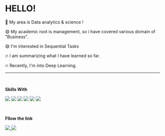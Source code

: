 
<!--
**Reign2121/Reign2121** is a ✨ _special_ ✨ repository because its `README.md` (this file) appears on your GitHub profile.

Here are some ideas to get you started:

- 🔭 I’m currently working on ...
- 🌱 I’m currently learning ...
- 👯 I’m looking to collaborate on ...
- 🤔 I’m looking for help with ...
- 💬 Ask me about ...
- 📫 How to reach me: ...
- 😄 Pronouns: ...
- ⚡ Fun fact: ...
-->
 HELLO!
 =============

🌱 My area is Data analytics & science !

😄 My academic root is management, so i have covered various domain of "Business".

😄 I'm interested in Sequential Tasks

🔥 I am summarizing what I have learned so far.

🔥 Recently, I'm into Deep Learning.


________________________________________________________________________________________________________________
<br/>

__Skills With__


<img src="https://img.shields.io/badge/Python-3776AB?style=for-the-badge&logo=Python&logoColor=white"/> <img src="https://img.shields.io/badge/R-276DC3?style=for-the-badge&logo=R&logoColor=white"/> <img src="https://img.shields.io/badge/mysql-4479A1?style=for-the-badge&logo=mysql&logoColor=white"> <img src="https://img.shields.io/badge/sklearn-F7931E?style=for-the-badge&logo=scikit-learn&logoColor=white"/> <img src="https://img.shields.io/badge/TensorFlow-FF6F00?style=for-the-badge&logo=TensorFlow&logoColor=white"> <img src="https://img.shields.io/badge/PyTorch-EE4C2C?style=for-the-badge&logo=PyTorch&logoColor=white">

<br/>
 
__Fllow the link__
 
<a href="https://seollane22.tistory.com/">
 <img src="https://img.shields.io/badge/Tistory-000000?style=for-the-badge&logo=Tistory&logoColor=white&link=https://seollane22.tistory.com/"/>
</a>                                                                                                                                                   
<a href="mailto:seollane22@gmail.com">
 <img src="https://img.shields.io/badge/Gmail-EA4335?style=for-the-badge&logo=Gmail&logoColor=white&link=mailto:seollane22@gmail.com"/>
</a>
